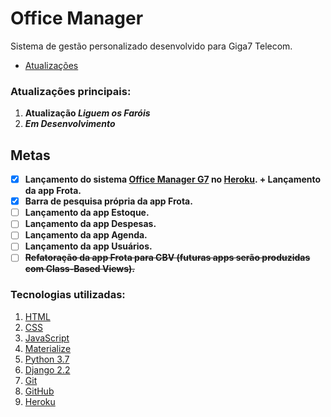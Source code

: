 # Office Manager
Sistema de gestão personalizado desenvolvido para Giga7 Telecom.

- [Atualizações](https://github.com/GabrielJulio/GG/blob/master/README.md)

### Atualizações principais:
1. __Atualização *Liguem os Faróis*__
1. __*Em Desenvolvimento*__

## Metas
- [x] **Lançamento do sistema [Office Manager G7](https://g7-om.herokuapp.com/) no [Heroku](http://heroku.com). + Lançamento da app Frota.**
- [x] **Barra de pesquisa própria da app Frota.**
- [ ] **Lançamento da app Estoque.**
- [ ] **Lançamento da app Despesas.**
- [ ] **Lançamento da app Agenda.**
- [ ] **Lançamento da app Usuários.**
- [ ] ~~**Refatoração da app Frota para CBV (futuras apps serão produzidas com Class-Based Views).**~~

### Tecnologias utilizadas:
1. [HTML](https://www.w3.org/html/)
1. [CSS](https://www.w3.org/Style/CSS/)
1. [JavaScript](https://www.w3.org/standards/webdesign/script)
1. [Materialize](https://materializecss.com/)
1. [Python 3.7](https://www.python.org/)
1. [Django 2.2](https://www.djangoproject.com/)
1. [Git](https://git-scm.com/)
1. [GitHub](https://github.com/GabrielJulio/GG)
1. [Heroku](https://www.heroku.com/)
